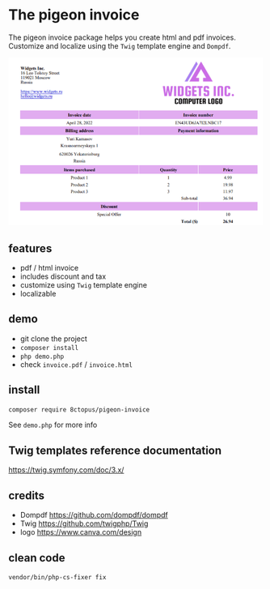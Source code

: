 # The pigeon invoice

The pigeon invoice package helps you create html and pdf invoices.
Customize and localize using the `Twig` template engine and `Dompdf`.

![invoice demo screenshot](screenshot.png)

## features

- pdf / html invoice
- includes discount and tax
- customize using `Twig` template engine
- localizable

## demo

- git clone the project
- `composer install`
- `php demo.php`
- check `invoice.pdf` / `invoice.html`

## install

```sh
composer require 8ctopus/pigeon-invoice
```

See `demo.php` for more info

## Twig templates reference documentation

https://twig.symfony.com/doc/3.x/

## credits

- Dompdf https://github.com/dompdf/dompdf
- Twig https://github.com/twigphp/Twig
- logo https://www.canva.com/design

## clean code

```sh
vendor/bin/php-cs-fixer fix
```
